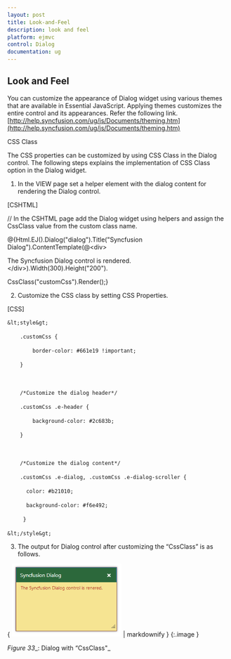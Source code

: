 ```yaml
---
layout: post
title: Look-and-Feel
description: look and feel
platform: ejmvc
control: Dialog
documentation: ug
---
```


## Look and Feel

You can customize the appearance of Dialog widget using various themes that are available in Essential JavaScript. Applying themes customizes the entire control and its appearances. Refer the following link.
[http://help.syncfusion.com/ug/js/Documents/theming.htm](http://help.syncfusion.com/ug/js/Documents/theming.htm)

CSS Class

The CSS properties can be customized by using CSS Class in the Dialog control. The following steps explains the implementation of CSS Class option in the Dialog widget.

1. In the VIEW page set a helper element with the dialog content for rendering the Dialog control. 





[CSHTML]

// In the CSHTML page add the Dialog widget using helpers and assign the CssClass value from the custom class name.





@{Html.EJ().Dialog("dialog").Title("Syncfusion Dialog").ContentTemplate(@&lt;div&gt;

The Syncfusion Dialog control is rendered.&lt;/div&gt;).Width(300).Height("200").

CssClass("customCss").Render();}







2. Customize the CSS class by setting CSS Properties. 



[CSS]



    &lt;style&gt;

        .customCss {            

            border-color: #661e19 !important;

        }



        /*Customize the dialog header*/

        .customCss .e-header {

            background-color: #2c683b;

        }



        /*Customize the dialog content*/

        .customCss .e-dialog, .customCss .e-dialog-scroller {

          color: #b21010;

          background-color: #f6e492;        

         }

    &lt;/style&gt;





3. The output for Dialog control after customizing the “CssClass” is as follows.

{ ![C:/Users/ApoorvahR/Desktop/13.png](Look-and-Feel_images/Look-and-Feel_img1.png) | markdownify }
{:.image }


_Figure_ _33__: Dialog with “CssClass"_















